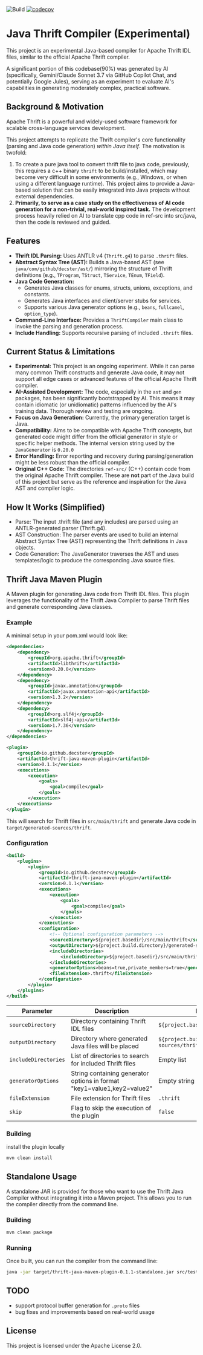 ![Build](https://github.com/decster/thrift-java-compiler/actions/workflows/maven.yml/badge.svg)
[![codecov](https://codecov.io/gh/decster/thrift-java-compiler/branch/main/graph/badge.svg)](https://codecov.io/gh/decster/thrift-java-compiler)

# Java Thrift Compiler (Experimental)

This project is an experimental Java-based compiler for Apache Thrift IDL files, similar to the official Apache Thrift compiler.

A significant portion of this codebase(90%) was generated by AI (specifically, Gemini/Claude Sonnet 3.7 via GitHub Copilot Chat, and potentially Google Jules), serving as an experiment to evaluate AI's capabilities in generating moderately complex, practical software.

## Background & Motivation

Apache Thrift is a powerful and widely-used software framework for scalable cross-language services development.

This project attempts to replicate the Thrift compiler's core functionality (parsing and Java code generation) *within Java itself*. The motivation is twofold:
1.  To create a pure java tool to convert thrift file to java code, previously, this requires a c++ binary `thrift` to be build/installed, which may become very difficult in some environments (e.g., Windows, or when using a different language runtime). This project aims to provide a Java-based solution that can be easily integrated into Java projects without external dependencies.
2.  **Primarily, to serve as a case study on the effectiveness of AI code generation for a non-trivial, real-world inspired task.** The development process heavily relied on AI to translate cpp code in ref-src into src/java, then the code is reviewed and guided.

## Features

*   **Thrift IDL Parsing:** Uses ANTLR v4 (`Thrift.g4`) to parse `.thrift` files.
*   **Abstract Syntax Tree (AST):** Builds a Java-based AST (see `java/com/github/decster/ast/`) mirroring the structure of Thrift definitions (e.g., `TProgram`, `TStruct`, `TService`, `TEnum`, `TField`).
*   **Java Code Generation:**
    *   Generates Java classes for enums, structs, unions, exceptions, and constants.
    *   Generates Java interfaces and client/server stubs for services.
    *   Supports various Java generator options (e.g., `beans`, `fullcamel`, `option_type`).
*   **Command-Line Interface:** Provides a `ThriftCompiler` main class to invoke the parsing and generation process.
*   **Include Handling:** Supports recursive parsing of included `.thrift` files.

## Current Status & Limitations

*   **Experimental:** This project is an ongoing experiment. While it can parse many common Thrift constructs and generate Java code, it may not support all edge cases or advanced features of the official Apache Thrift compiler.
*   **AI-Assisted Development:** The code, especially in the `ast` and `gen` packages, has been significantly bootstrapped by AI. This means it may contain idiomatic (or unidiomatic) patterns influenced by the AI's training data. Thorough review and testing are ongoing.
*   **Focus on Java Generation:** Currently, the primary generation target is Java.
*   **Compatibility:** Aims to be compatible with Apache Thrift concepts, but generated code might differ from the official generator in style or specific helper methods. The internal version string used by the `JavaGenerator` is `0.20.0`
*   **Error Handling:** Error reporting and recovery during parsing/generation might be less robust than the official compiler.
*   **Original C++ Code:** The directories `ref-src/` (C++) contain code from the original Apache Thrift compiler. These are **not** part of the Java build of this project but serve as the reference and inspiration for the Java AST and compiler logic.

## How It Works (Simplified)
*   Parse: The input .thrift file (and any includes) are parsed using an ANTLR-generated parser (Thrift.g4).
*   AST Construction: The parser events are used to build an internal Abstract Syntax Tree (AST) representing the Thrift definitions in Java objects.
*   Code Generation: The JavaGenerator traverses the AST and uses templates/logic to produce the corresponding Java source files.

## Thrift Java Maven Plugin

A Maven plugin for generating Java code from Thrift IDL files. This plugin leverages the functionality of the Thrift Java Compiler to parse Thrift files and generate corresponding Java classes.


### Example

A minimal setup in your pom.xml would look like:

```xml
<dependencies>
    <dependency>
        <groupId>org.apache.thrift</groupId>
        <artifactId>libthrift</artifactId>
        <version>0.20.0</version>
    </dependency>
    <dependency>
        <groupId>javax.annotation</groupId>
        <artifactId>javax.annotation-api</artifactId>
        <version>1.3.2</version>
    </dependency>
    <dependency>
        <groupId>org.slf4j</groupId>
        <artifactId>slf4j-api</artifactId>
        <version>1.7.36</version>
    </dependency>
</dependencies>

<plugin>
    <groupId>io.github.decster</groupId>
    <artifactId>thrift-java-maven-plugin</artifactId>
    <version>0.1.1</version>
    <executions>
        <execution>
            <goals>
                <goal>compile</goal>
            </goals>
        </execution>
    </executions>
</plugin>
```

This will search for Thrift files in `src/main/thrift` and generate Java code in `target/generated-sources/thrift`.

### Configuration

```xml
<build>
    <plugins>
        <plugin>
            <groupId>io.github.decster</groupId>
            <artifactId>thrift-java-maven-plugin</artifactId>
            <version>0.1.1</version>
            <executions>
                <execution>
                    <goals>
                        <goal>compile</goal>
                    </goals>
                </execution>
            </executions>
            <configuration>
                <!-- Optional configuration parameters -->
                <sourceDirectory>${project.basedir}/src/main/thrift</sourceDirectory>
                <outputDirectory>${project.build.directory}/generated-sources/thrift</outputDirectory>
                <includeDirectories>
                    <includeDirectory>${project.basedir}/src/main/thrift-includes</includeDirectory>
                </includeDirectories>
                <generatorOptions>beans=true,private_members=true</generatorOptions>
                <fileExtension>.thrift</fileExtension>
            </configuration>
        </plugin>
    </plugins>
</build>
```

| Parameter | Description | Default Value |
|-----------|-------------|---------------|
| `sourceDirectory` | Directory containing Thrift IDL files | `${project.basedir}/src/main/thrift` |
| `outputDirectory` | Directory where generated Java files will be placed | `${project.build.directory}/generated-sources/thrift` |
| `includeDirectories` | List of directories to search for included Thrift files | Empty list |
| `generatorOptions` | String containing generator options in format "key1=value1,key2=value2" | Empty string |
| `fileExtension` | File extension for Thrift files | `.thrift` |
| `skip` | Flag to skip the execution of the plugin | `false` |


### Building

install the plugin locally
```bash
mvn clean install
```

## Standalone Usage

A standalone JAR is provided for those who want to use the Thrift Java Compiler without integrating it into a Maven project. This allows you to run the compiler directly from the command line.

### Building

```bash
mvn clean package
```

### Running

Once built, you can run the compiler from the command line:

```bash
java -jar target/thrift-java-maven-plugin-0.1.1-standalone.jar src/test/resources/include_tests/BackendService.thrift   -o genoutput
```


## TODO

* support protocol buffer generation for `.proto` files
* bug fixes and improvements based on real-world usage

## License

This project is licensed under the Apache License 2.0.

